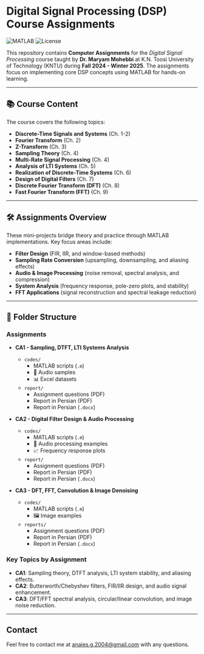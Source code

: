 # Digital Signal Processing (DSP) Course Assignments

![MATLAB](https://img.shields.io/badge/MATLAB-R2024b-blue.svg) 
![License](https://img.shields.io/badge/License-MIT-green.svg)

This repository contains **Computer Assignments** for the *Digital Signal Processing* course taught by **Dr. Maryam Mohebbi** at K.N. Toosi University of Technology (KNTU) during **Fall 2024 - Winter 2025**. The assignments focus on implementing core DSP concepts using MATLAB for hands-on learning.

---

## 📚 Course Content
The course covers the following topics:
- **Discrete-Time Signals and Systems** (Ch. 1-2)
- **Fourier Transform** (Ch. 2)
- **Z-Transform** (Ch. 3)
- **Sampling Theory** (Ch. 4)
- **Multi-Rate Signal Processing** (Ch. 4)
- **Analysis of LTI Systems** (Ch. 5)
- **Realization of Discrete-Time Systems** (Ch. 6)
- **Design of Digital Filters** (Ch. 7)
- **Discrete Fourier Transform (DFT)** (Ch. 8)
- **Fast Fourier Transform (FFT)** (Ch. 9)

---

## 🛠️ Assignments Overview
These mini-projects bridge theory and practice through MATLAB implementations. Key focus areas include:
- **Filter Design** (FIR, IIR, and window-based methods)
- **Sampling Rate Conversion** (upsampling, downsampling, and aliasing effects)
- **Audio & Image Processing** (noise removal, spectral analysis, and compression)
- **System Analysis** (frequency response, pole-zero plots, and stability)
- **FFT Applications** (signal reconstruction and spectral leakage reduction)

---
## 📂 Folder Structure

### Assignments
- **CA1 - Sampling, DTFT, LTI Systems Analysis**  
  - `codes/`  
    - MATLAB scripts (`.m`)  
    - 🎵 Audio samples  
    - 📊 Excel datasets  
  - `report/`  
    - Assignment questions (PDF)  
    - Report in Persian (PDF)  
    - Report in Persian (`.docx`)  

- **CA2 - Digital Filter Design & Audio Processing**  
  - `codes/`  
    - MATLAB scripts (`.m`)  
    - 🎵 Audio processing examples  
    - 📈 Frequency response plots  
  - `report/`  
    - Assignment questions (PDF)  
    - Report in Persian (PDF)  
    - Report in Persian (`.docx`)  

- **CA3 - DFT, FFT, Convolution & Image Denoising**  
  - `codes/`  
    - MATLAB scripts (`.m`)   
    - 🖼️ Image examples 
  - `reports/`  
    - Assignment questions (PDF)  
    - Report in Persian (PDF)  
    - Report in Persian (`.docx`)  

### Key Topics by Assignment
- **CA1**: Sampling theory, DTFT analysis, LTI system stability, and aliasing effects.  
- **CA2**: Butterworth/Chebyshev filters, FIR/IIR design, and audio signal enhancement.  
- **CA3**: DFT/FFT spectral analysis, circular/linear convolution, and image noise reduction.  

---

## Contact

Feel free to contact me at [anaies.g.2004@gmail.com](mailto:anaies.g.2004@gmail.com) with any questions.
